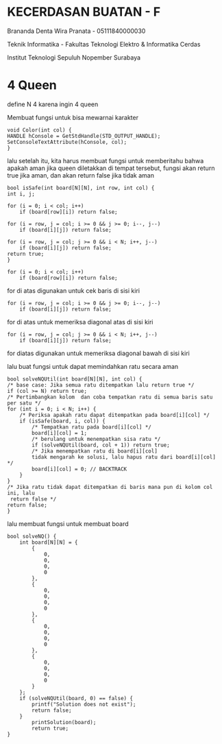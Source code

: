 # KECERDASAN BUATAN - F

Brananda Denta Wira Pranata - 05111840000030

Teknik Informatika - Fakultas Teknologi Elektro & Informatika Cerdas

Institut Teknologi Sepuluh Nopember Surabaya

# 4 Queen

define N 4 karena ingin 4 queen

Membuat fungsi untuk bisa mewarnai karakter
```
void Color(int col) {  
HANDLE hConsole = GetStdHandle(STD_OUTPUT_HANDLE);  
SetConsoleTextAttribute(hConsole, col);  
}  
```
lalu setelah itu, kita harus membuat fungsi untuk memberitahu bahwa apakah aman jika queen diletakkan di tempat tersebut, fungsi akan return true jika aman, dan akan return false jika tidak aman
```
bool isSafe(int board[N][N], int row, int col) {  
int i, j;  

for (i = 0; i < col; i++)  
    if (board[row][i]) return false;  

for (i = row, j = col; i >= 0 && j >= 0; i--, j--)  
    if (board[i][j]) return false;  

for (i = row, j = col; j >= 0 && i < N; i++, j--)  
    if (board[i][j]) return false;  
return true;  
}  
```

```
for (i = 0; i < col; i++)  
    if (board[row][i]) return false;  
```
for di atas digunakan untuk cek baris di sisi kiri

```
for (i = row, j = col; i >= 0 && j >= 0; i--, j--)  
    if (board[i][j]) return false; 
```
for di atas untuk memeriksa diagonal atas di sisi kiri 

```
for (i = row, j = col; j >= 0 && i < N; i++, j--)  
    if (board[i][j]) return false; 
```
for diatas digunakan untuk memeriksa diagonal bawah di sisi kiri

lalu buat fungsi untuk dapat memindahkan ratu secara aman
```
bool solveNQUtil(int board[N][N], int col) {  
/* base case: Jika semua ratu ditempatkan lalu return true */  
if (col >= N) return true;  
/* Pertimbangkan kolom  dan coba tempatkan ratu di semua baris satu per satu */  
for (int i = 0; i < N; i++) {  
    /* Periksa apakah ratu dapat ditempatkan pada board[i][col] */  
    if (isSafe(board, i, col)) {  
        /* Tempatkan ratu pada board[i][col] */  
        board[i][col] = 1;  
        /* berulang untuk menempatkan sisa ratu */  
        if (solveNQUtil(board, col + 1)) return true;  
        /* Jika menempatkan ratu di board[i][col] 
        tidak mengarah ke solusi, lalu hapus ratu dari board[i][col] */  
        board[i][col] = 0; // BACKTRACK  
    }  
}  
/* Jika ratu tidak dapat ditempatkan di baris mana pun di kolom col ini, lalu
 return false */  
return false;  
}  
```

lalu membuat fungsi untuk membuat board
```
bool solveNQ() {  
    int board[N][N] = {  
        {  
            0,  
            0,  
            0,  
            0  
        },  
        {  
            0,  
            0,  
            0,  
            0  
        },  
        {  
            0,  
            0,  
            0,  
            0  
        },  
        {  
            0,  
            0,  
            0,  
            0  
        }  
    };  
    if (solveNQUtil(board, 0) == false) {  
        printf("Solution does not exist");  
        return false;  
    }  
        printSolution(board);  
        return true;  
}  

